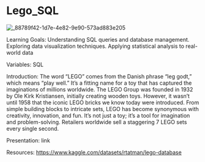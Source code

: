 # Lego_SQL

![_88789f42-1d7e-4e82-9e90-573ad883e205](https://github.com/user-attachments/assets/b1924eb7-19c3-442e-bb9b-94494ce808a1)

Learning Goals: 
Understanding SQL queries and database management.
Exploring data visualization techniques.
Applying statistical analysis to real-world data

Variables:
SQL

Introduction:
The word “LEGO” comes from the Danish phrase “leg godt,” which means “play well.” It’s a fitting name for a toy that has captured the imaginations of millions worldwide.
The LEGO Group was founded in 1932 by Ole Kirk Kristiansen, initially creating wooden toys. However, it wasn’t until 1958 that the iconic LEGO bricks we know today were introduced.
From simple building blocks to intricate sets, LEGO has become synonymous with creativity, innovation, and fun. It’s not just a toy; it’s a tool for imagination and problem-solving.
Retailers worldwide sell a staggering 7 LEGO sets every single second. 

Presentation:
link

Resources:
https://www.kaggle.com/datasets/rtatman/lego-database
